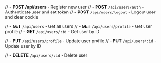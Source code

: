 // - **POST /api/users** - Register new user
// - **POST** `/api/users/auth` - Authenticate user and set token
// - **POST** `/api/users/logout` - Logout user and clear cookie

// - **GET** `/api/users` - Get all users
// - **GET** `/api/users/profile` - Get user profile
// - **GET** `/api/users/:id` - Get user by ID

// - **PUT** `/api/users/profile` - Update user profile
// - **PUT** `/api/users/:id` - Update user by ID

// - **DELETE** `/api/users/:id` - Delete user
